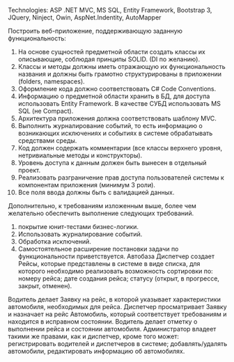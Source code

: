 Technologies: ASP .NET MVC, MS SQL, Entity Framework, Bootstrap 3, JQuery, Ninject, Owin, AspNet.Indentity, AutoMapper

Построить веб-приложение, поддерживающую заданную
функциональность:
1. На основе сущностей предметной области создать классы их
описывающие, соблюдая принципы SOLID. (DI по желанию).
2. Классы и методы должны иметь отражающую их функциональность
названия и должны быть грамотно структурированы в приложении
(folders, namespaces).
3. Оформление кода должно соответствовать C# Code Conventions.
4. Информацию о предметной области хранить в БД, для доступа
использовать Entity Framework. В качестве СУБД использовать MS SQL
(не Compact).
5. Архитектура приложения должна соответствовать шаблону MVC.
6. Выполнить журналирование событий, то есть информацию о
возникающих исключениях и событиях в системе обрабатывать
средствами среды.
7. Код должен содержать комментарии (все классы верхнего уровня,
нетривиальные методы и конструкторы).
8. Уровень доступа к данным должен быть вынесен в отдельный проект.
9. Реализовать разграничение прав доступа пользователей системы к
компонентам приложения (минимум 3 роли).
10. Все поля ввода должны быть с валидацией данных.

Дополнительно, к требованиям изложенным выше, более чем желательно
обеспечить выполнение следующих требований.
1. покрытие юнит-тестами бизнес-логики.
2. Использовать журналирование событий.
3. Обработка исключений.
4. Самостоятельное расширение постановки задачи по
функциональности приветствуется.
Автобаза
Диспетчер создает Рейсы, которые представлены в системе в
виде списка, для которого необходимо реализовать возможность
сортировки по:
номеру рейса;
дате создания рейса;
статусу (открыт, в прогрессе, закрыт, отменен).

Водитель делает Заявку на рейс, в которой указывает
характеристики автомобиля, необходимых для рейса. Диспетчер
просматривает Заявку и назначает на рейс Автомобиль, который
соответствует требованиям и находится в исправном состоянии.
Водитель делает отметку о выполнении рейса и состоянии
автомобиля.
Администратор владеет такими же правами, как и диспетчер,
кроме того может:
регистрировать водителей и диспетчеров в системе;
добавлять/удалять автомобили, редактировать информацию об
автомобилях.
